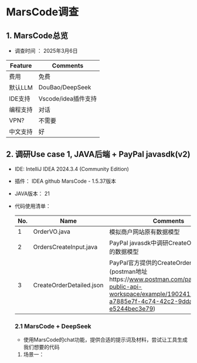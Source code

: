 # MarsCode调查

## 1. MarsCode总览

* 调查时间 ： 2025年3月6日

 | Feature  | Comments |
 | -------- | -------- |
 | 费用     | 免费 |
 | 默认LLM  | DouBao/DeepSeek |
 | IDE支持  | Vscode/idea插件支持 |
 | 编程支持  | 对话      | 
 | VPN?     | 不需要     |
 | 中文支持  | 好        |  

## 2. 调研Use case 1, JAVA后端 + PayPal javasdk(v2)

* IDE: IntelliJ IDEA 2024.3.4 (Community Edition)
* 插件： IDEA github MarsCode - 1.5.37版本
* JAVA版本： 21
* 代码使用清单：

  | No.  | Name     | Comments |
  | ---- | -------- | -------- |
  | 1    | OrderVO.java | 模拟商户网站原有数据模型 |
  | 2    | OrdersCreateInput.java | PayPal javasdk中调研CreateOrder接口使用的数据模型 |
  | 3    | CreateOrderDetailed.json | PayPal官方提供的CreateOrder示例报文(postman地址https://www.postman.com/paypal/paypal-public-api-workspace/example/19024122-a7885e7f-4c74-42c2-9dda-e5244bec3e79)

  ### 2.1 MarsCode + DeepSeek
   * 使用MarsCode的chat功能，提供合适的提示词及材料，尝试让工具生成我们想要的代码
  1. 场景一：
  

  

